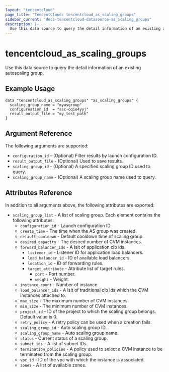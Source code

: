 ```yaml
---
layout: "tencentcloud"
page_title: "TencentCloud: tencentcloud_as_scaling_groups"
sidebar_current: "docs-tencentcloud-datasource-as_scaling_groups"
description: |-
  Use this data source to query the detail information of an existing autoscaling group.
---
```


# tencentcloud_as_scaling_groups

Use this data source to query the detail information of an existing autoscaling group.

## Example Usage

```hcl
data "tencentcloud_as_scaling_groups" "as_scaling_groups" {
  scaling_group_name = "myasgroup"
  configureation_id  = "asc-oqio4yyj"
  result_output_file = "my_test_path"
}
```

## Argument Reference

The following arguments are supported:

* `configuration_id` - (Optional) Filter results by launch configuration ID.
* `result_output_file` - (Optional) Used to save results.
* `scaling_group_id` - (Optional) A specified scaling group ID used to query.
* `scaling_group_name` - (Optional) A scaling group name used to query.

## Attributes Reference

In addition to all arguments above, the following attributes are exported:

* `scaling_group_list` - A list of scaling group. Each element contains the following attributes:
  * `configuration_id` - Launch configuration ID.
  * `create_time` - The time when the AS group was created.
  * `default_cooldown` - Default cooldown time of scaling group.
  * `desired_capacity` - The desired number of CVM instances.
  * `forward_balancer_ids` - A lsit of application clb ids.
    * `listener_id` - Listener ID for application load balancers.
    * `load_balancer_id` - ID of available load balancers.
    * `location_id` - ID of forwarding rules.
    * `target_attribute` - Attribute list of target rules.
      * `port` - Port number.
      * `weight` - Weight.
  * `instance_count` - Number of instance.
  * `load_balancer_ids` - A lsit of traditional clb ids which the CVM instances attached to.
  * `max_size` - The maximum number of CVM instances.
  * `min_size` - The minimum number of CVM instances.
  * `project_id` - ID of the project to which the scaling group belongs. Default value is 0.
  * `retry_policy` - A retry policy can be used when a creation fails.
  * `scaling_group_id` - Auto scaling group ID.
  * `scaling_group_name` - Auto scaling group name.
  * `status` - Current status of a scaling group.
  * `subnet_ids` - A list of subnet IDs.
  * `termination_policies` - A policy used to select a CVM instance to be terminated from the scaling group.
  * `vpc_id` - ID of the vpc with which the instance is associated.
  * `zones` - A list of available zones.


